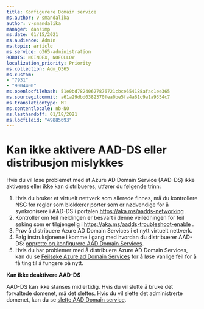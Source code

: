```yaml
---
title: Konfigurere Domain service
ms.author: v-smandalika
author: v-smandalika
manager: dansimp
ms.date: 01/15/2021
ms.audience: Admin
ms.topic: article
ms.service: o365-administration
ROBOTS: NOINDEX, NOFOLLOW
localization_priority: Priority
ms.collection: Adm_O365
ms.custom:
- "7931"
- "9004400"
ms.openlocfilehash: 51e0bd78240627876721cbce654188afac1ee365
ms.sourcegitcommit: a61a29dbd0382370fea0be5fa4a61c9a1a9354c7
ms.translationtype: MT
ms.contentlocale: nb-NO
ms.lasthandoff: 01/18/2021
ms.locfileid: "49885693"
---
```

# <a name="unable-to-enable-aad-ds-or-deployment-is-failing"></a>Kan ikke aktivere AAD-DS eller distribusjon mislykkes

Hvis du vil løse problemet med at Azure AD Domain Service (AAD-DS) ikke aktiveres eller ikke kan distribueres, utfører du følgende trinn:

1. Hvis du bruker et virtuelt nettverk som allerede finnes, må du kontrollere NSG for regler som blokkerer porter som er nødvendige for å synkronisere i AAD-DS i portalen https://aka.ms/aadds-networking .
2. Kontroller om feil meldingen er besvart i denne veiledningen for feil søking som er tilgjengelig i  https://aka.ms/aadds-troubleshoot-enable .
3. Prøv å distribuere Azure AD Domain Services i et nytt virtuelt nettverk.
4. Følg instruksjonene i komme i gang med hvordan du distribuerer AAD-DS: [opprette og konfigurere AAD Domain Services](https://docs.microsoft.com/azure/active-directory-domain-services/tutorial-create-instance).
5. Hvis du har problemer med å distribuere Azure AD Domain Services, kan du se [Feilsøke Azure ad Domain Services](https://docs.microsoft.com/azure/active-directory-domain-services/troubleshoot) for å løse vanlige feil for å få ting til å fungere på nytt. 

**Kan ikke deaktivere AAD-DS**

AAD-DS kan ikke stanses midlertidig. Hvis du vil slutte å bruke det forvaltede domenet, må det slettes.
Hvis du vil slette det administrerte domenet, kan du se [slette AAD Domain service](https://docs.microsoft.com/azure/active-directory-domain-services/delete-aadds).




